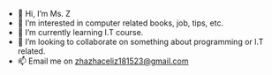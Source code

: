 - 👋 Hi, I’m Ms. Z
- 👀 I’m interested in computer related books, job, tips, etc.
- 🌱 I’m currently learning I.T course.
- 💞️ I’m looking to collaborate on something about programming or I.T related.
- 📫 Email me on zhazhaceliz181523@gmail.com

<!---
zhazhaceliz/zhazhaceliz is a ✨ special ✨ repository because its `README.md` (this file) appears on your GitHub profile.
You can click the Preview link to take a look at your changes.
--->
